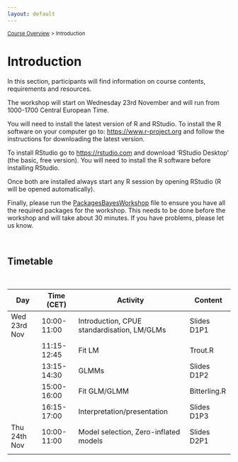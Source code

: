 ```yaml
---
layout: default
---
```


<sub>[Course Overview](index.md) \> Introduction</sub>

# Introduction

In this section, participants will find information on course contents, requirements and resources.

The workshop will start on Wednesday 23rd November and will run from 1000-1700 Central European Time.

You will need to install the latest version of R and RStudio. To install the R software on your computer go to: https://www.r-project.org and follow the instructions for downloading the latest version.

To install RStudio go to https://rstudio.com and download ‘RStudio Desktop’ (the basic, free version). You will need to install the R software before installing RStudio.

Once both are installed always start any R session by opening RStudio (R will be opened automatically).

Finally, please run the [PackagesBayesWorkshop](PackagesCPUEworkshop_aa.R) file to ensure you have all the required packages for the workshop. This needs to be done before the workshop and will take about 30 minutes. If you have problems, please let us know. 


<br/>

## Timetable

<br/>

| Day | Time (CET) | Activity | Content |
| --- | ----------- | --- | ----------- |
| Wed 23rd Nov | 10:00-11:00 | Introduction, CPUE standardisation, LM/GLMs | Slides D1P1 |
|  | 11:15-12:45 | Fit LM | Trout.R |
|  | 13:15-14:30 | GLMMs | Slides D1P2 |
|  | 15:00-16:00 | Fit GLM/GLMM | Bitterling.R |
|  | 16:15-17:00 | Interpretation/presentation | Slides D1P3 |
| Thu 24th Nov | 10:00-11:00 | Model selection, Zero-inflated models | Slides D2P1 |
|  |  |  |  |



<br/>

